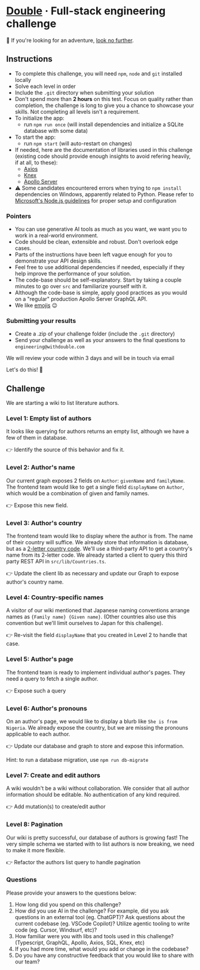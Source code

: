 # [Double](https://withdouble.com) · Full-stack engineering challenge

:wave: If you're looking for an adventure, [look no further](https://withdouble.com/jobs).

## Instructions

- To complete this challenge, you will need `npm`, `node` and `git` installed locally
- Solve each level in order
- Include the `.git` directory when submitting your solution
- Don't spend more than **2 hours** on this test. Focus on quality rather than completion, the challenge is long to give you a chance to showcase your skills. Not completing all levels isn't a requirement.
- To initialize the app:
  - run `npm run once` (will install dependencies and initialize a SQLite database with some data)
- To start the app:
  - run `npm start` (will auto-restart on changes)
- If needed, here are the documentation of libraries used in this challenge (existing code should provide enough insights to avoid refering heavily, if at all, to these):
  - [Axios](https://www.npmjs.com/package/axios)
  - [Knex](https://knexjs.org/)
  - [Apollo Server](https://www.apollographql.com/docs/apollo-server/)
- ⚠️ Some candidates encountered errors when trying to `npm install` dependencies on Windows, apparently related to Python. Please refer to [Microsoft's Node.js guidelines](https://github.com/Microsoft/nodejs-guidelines/blob/master/windows-environment.md#environment-setup-and-configuration) for proper setup and configuration

### Pointers

- You can use generative AI tools as much as you want, we want you to work in a real-world environment.
- Code should be clean, extensible and robust. Don't overlook edge cases.
- Parts of the instructions have been left vague enough for you to demonstrate your API design skills.
- Feel free to use additional dependencies if needed, especially if they help improve the performance of your solution.
- The code-base should be self-explanatory. Start by taking a couple minutes to go over `src` and familiarize yourself with it.
- Although the code-base is simple, apply good practices as you would on a "regular" production Apollo Server GraphQL API.
- We like [emojis](https://gitmoji.carloscuesta.me/) :wink:

### Submitting your results

- Create a .zip of your challenge folder (include the `.git` directory)
- Send your challenge as well as your answers to the final questions to `engineering@withdouble.com`

We will review your code within 3 days and will be in touch via email

Let's do this! :muscle:

## Challenge

We are starting a wiki to list literature authors.

### Level 1: Empty list of authors

It looks like querying for authors returns an empty list, although we have a few of them in database.

👉 Identify the source of this behavior and fix it.

### Level 2: Author's name

Our current graph exposes 2 fields on `Author`: `givenName` and `familyName`.
The frontend team would like to get a single field `displayName` on `Author`, which would be a combination of given and family names.

👉 Expose this new field.

### Level 3: Author's country

The frontend team would like to display where the author is from. The name of their country will suffice.
We already store that information is database, but as a [2-letter country code](https://en.wikipedia.org/wiki/ISO_3166-1_alpha-2).
We'll use a third-party API to get a country's name from its 2-letter code.
We already started a client to query this third party REST API in `src/lib/Countries.ts`.

👉 Update the client lib as necessary and update our Graph to expose author's country name.

### Level 4: Country-specific names

A visitor of our wiki mentioned that Japanese naming conventions arrange names as `{Family name} {Given name}`.
(Other countries also use this convention but we'll limit ourselves to Japan for this challenge).

👉 Re-visit the field `displayName` that you created in Level 2 to handle that case.

### Level 5: Author's page

The frontend team is ready to implement individual author's pages.
They need a query to fetch a single author.

👉 Expose such a query

### Level 6: Author's pronouns

On an author's page, we would like to display a blurb like `She is from Nigeria`.
We already expose the country, but we are missing the pronouns applicable to each author.

👉 Update our database and graph to store and expose this information.

Hint: to run a database migration, use `npm run db-migrate`

### Level 7: Create and edit authors

A wiki wouldn't be a wiki without collaboration. We consider that all author information should be editable.
No authentication of any kind required.

👉 Add mutation(s) to create/edit author

### Level 8: Pagination

Our wiki is pretty successful, our database of authors is growing fast!
The very simple schema we started with to list authors is now breaking, we need to make it more flexible.

👉 Refactor the authors list query to handle pagination

### Questions

Please provide your answers to the questions below:

1. How long did you spend on this challenge?
2. How did you use AI in the challenge? For example, did you ask questions in an external tool (eg. ChatGPT)? Ask questions about the current codebase (eg. VSCode Copilot)? Utilize agentic tooling to write code (eg. Cursor, Windsurf, etc)?
3. How familiar were you with libs and tools used in this challenge? (Typescript, GraphQL, Apollo, Axios, SQL, Knex, etc)
4. If you had more time, what would you add or change in the codebase?
5. Do you have any constructive feedback that you would like to share with our team?
